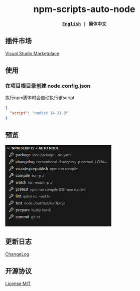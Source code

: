 <h1 align="center">npm-scripts-auto-node</h1>

<div align="center">
<strong>
<samp>

[English](README.md) | 简体中文

</samp>
</strong>
</div>

## 插件市场
[Visual Studio Marketplace](https://marketplace.visualstudio.com/items?itemName=shilim.npm-scripts-auto-node)

## 使用

### 在项目根目录创建 node.config.json
执行npm脚本时会自动执行该script
```json
{
  "script": "nodist 14.21.3"
}
```

## 预览
![预览](./resources/doc1.png)

## 更新日志

[ChangeLog](./CHANGELOG.md)

## 开源协议

[License MIT](./LICENSE)